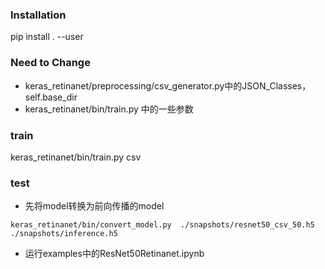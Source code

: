### Installation
pip install . --user

### Need to Change
- keras_retinanet/preprocessing/csv_generator.py中的JSON_Classes，self.base_dir
- keras_retinanet/bin/train.py 中的一些参数

### train
keras_retinanet/bin/train.py csv 

### test
- 先将model转换为前向传播的model 
```
keras_retinanet/bin/convert_model.py  ./snapshots/resnet50_csv_50.h5 ./snapshots/inference.h5
```
- 运行examples中的ResNet50Retinanet.ipynb